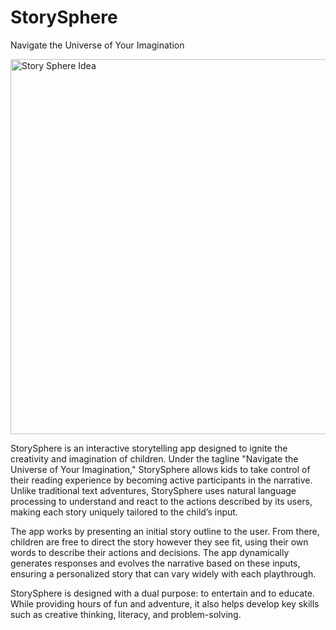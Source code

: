 # StorySphere
Navigate the Universe of Your Imagination

<img src="https://github.com/Maximilian-Winter/StorySphere/blob/c9df4c2c3cf07d2b77ab7117c9e78faa8fadb7a2/idea_image.jpg" alt="Story Sphere Idea" width="600"/>

StorySphere is an interactive storytelling app designed to ignite the creativity and imagination of children. Under the tagline "Navigate the Universe of Your Imagination," StorySphere allows kids to take control of their reading experience by becoming active participants in the narrative. Unlike traditional text adventures, StorySphere uses natural language processing to understand and react to the actions described by its users, making each story uniquely tailored to the child’s input.

The app works by presenting an initial story outline to the user. From there, children are free to direct the story however they see fit, using their own words to describe their actions and decisions. The app dynamically generates responses and evolves the narrative based on these inputs, ensuring a personalized story that can vary widely with each playthrough.

StorySphere is designed with a dual purpose: to entertain and to educate. While providing hours of fun and adventure, it also helps develop key skills such as creative thinking, literacy, and problem-solving.
